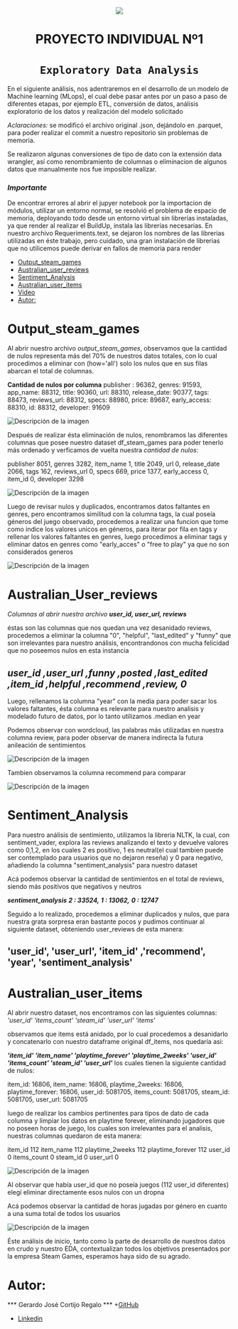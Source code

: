 <p align=center><img src=https://d31uz8lwfmyn8g.cloudfront.net/Assets/logo-henry-white-lg.png><p>

# <h1 align=center> **PROYECTO INDIVIDUAL Nº1** </h1>

# <h1 align=center>**`Exploratory Data Analysis`**</h1>

En el siguiente análisis, nos adentraremos en el desarrollo de un modelo de Machine learning (MLops), el cual debe pasar antes por un paso a paso de diferentes etapas, por ejemplo ETL, conversión de datos, análisis exploratorio de los datos y realización del modelo solicitado

*Aclaraciones:* se modificó el archivo original .json, dejándolo en .parquet, para poder realizar el commit a nuestro repositorio sin problemas de memoria.

Se realizaron algunas conversiones de tipo de dato con la extensión data wrangler, así como renombramiento de columnas o eliminacion de algunos datos que manualmente nos fue imposible realizar.

### *Importante*

De encontrar errores al abrir el jupyer notebook por la importacion de módulos, utilizar un entorno normal, se resolvió el problema de espacio de memoria, deployando todo desde un entorno virtual sin librerías instaladas, ya que render al realizar el BuildUp, instala las librerías necesarias.
En nuestro archivo Requeriments.text, se dejaron los nombres de las librerias utilizadas en éste trabajo, pero cuidado, una gran instalación de librerias que no utilicemos puede derivar en fallos de memoria para render


- [Output_steam_games](#Output_steam_games)
- [Australian_user_reviews](#Australian_user_reviews)
- [Sentiment_Analysis](#Sentiment_Analysis)
- [Australian_user_items](#Australian_user_items)
- [Video](#video)
- [Autor:](#Autor:)


# Output_steam_games

Al abrir nuestro archivo *output_steam_games*, observamos que la cantidad de nulos representa más del 70% de nuestros datos totales, con lo cual procedimos a eliminar con (how='all') solo los nulos que en sus filas abarcan el total de columnas.


**Cantidad de nulos por columna**
publisher :      96362,
genres:          91593,
app_name:        88312,
title:           90360,
url:             88310,
release_date:    90377,
tags:            88473,
reviews_url:     88312,
specs:           88980,
price:           89687,
early_access:    88310,
id:              88312,
developer:       91609

![Descripción de la imagen](./Graficos/output.png)


Después de realizar ésta eliminación de nulos, renombramos las diferentes columnas que posee nuestro dataset df_steam_games para poder tenerlo más ordenado y verficamos de vuelta nuestra *cantidad de nulos*: 

publisher       8051,
genres          3282,
item_name          1,
title           2049,
url                0,
release_date    2066,
tags             162,
reviews_url        0,
specs            669,
price           1377,
early_access       0,
item_id            0,
developer       3298

![Descripción de la imagen](./Graficos/games.png)

Luego de revisar nulos y duplicados, encontramos datos faltantes en genres, pero encontramos similitud con la columna tags, la cual poseía géneros del juego observado, procedemos a realizar una funcion que tome como indice los valores unicos en géneros, para iterar por fila en tags y rellenar los valores faltantes en genres, luego procedimos a eliminar tags y eliminar datos en genres como "early_acces" o "free to play" ya que no son considerados generos


![Descripción de la imagen](./Graficos/genres.png)

# Australian_User_reviews


*Columnas al abrir nuestro archivo*
***user_id,	user_url,	reviews***

éstas son las columnas que nos quedan una vez desanidado reviews, procedemos a eliminar la columna "0", "helpful", "last_edited" y "funny" que son irrelevantes para nuestro análisis, encontrandonos con mucha felicidad que no poseemos nulos en esta instancia 

## ***user_id	,user_url	,funny	,posted	,last_edited	,item_id	,helpful	,recommend	,review,	0***
Luego, rellenamos la columna "year" con la media para poder sacar los valores faltantes, ésta columna es relevante para nuestro analisis y modelado futuro de datos, por lo tanto utilizamos .median en year

Podemos observar con wordcloud, las palabras más utilizadas en nuestra columna review, para poder observar de manera indirecta la futura anileación de sentimientos 


![Descripción de la imagen](./Graficos/cloud.png)

Tambien observamos la columna recommend para comparar

![Descripción de la imagen](./Graficos/Recommend.png)

# Sentiment_Analysis 

Para nuestro análisis de sentimiento, utilizamos la libreria NLTK, la cual, con sentiment_vader, explora las reviews analizando el texto y devuelve valores como 0,1,2, en los cuales 2 es positivo, 1 es neutral(el cual tambien puede ser contemplado para usuarios que no dejaron reseña) y 0 para negativo, añadiendo la columna "sentiment_analysis" para nuestro dataset

Acá podemos observar la cantidad de sentimientos en el total de reviews, siendo más positivos que negativos y neutros

***sentiment_analysis***
***2 :   33524,***
***1  :  13062,***
***0   : 12747***

Seguido a lo realizado, procedemos a eliminar duplicados y nulos, que para nuestra grata sorpresa eran bastante pocos y pudimos continuar al siguiente dataset, obteniendo user_reviews de esta manera:
## 'user_id',	'user_url',	'item_id'	,'recommend',	'year',	'sentiment_analysis'


# Australian_user_items

Al abrir nuestro dataset, nos encontramos con las siguientes columnas: 
*'user_id'*	*'items_count'*	*'steam_id'*	*'user_url'*	*'items'*

observamos que items está anidado, por lo cual procedemos a desanidarlo y concatenarlo con nuestro dataframe original df_items, nos quedaría asi: 

***'item_id'	'item_name'	'playtime_forever'	'playtime_2weeks'	'user_id'	'items_count'	'steam_id'	'user_url'***
los cuales tienen la siguiente cantidad de nulos:

item_id:               16806,
item_name:             16806,
playtime_2weeks:       16806,
playtime_forever:      16806,
user_id:             5081705,
items_count:         5081705,
steam_id:            5081705,
user_url:            5081705



luego de realizar los cambios pertinentes para tipos de dato de cada columna y limpiar los datos en playtime forever, eliminando jugadores que no poseen horas de juego, los cuales son irrelevantes para el analisis, nuestras columnas quedaron de esta manera:

item_id             112
item_name           112
playtime_2weeks     112
playtime_forever    112
user_id               0
items_count           0
steam_id              0
user_url              0

![Descripción de la imagen](.\Graficos\nulosdspitems.png)


Al observar que había user_id que no poseía juegos (112 user_id diferentes) elegí eliminar directamente esos nulos con un dropna 



Acá podemos observar la cantidad de horas jugadas por género en cuanto a una suma total de todos los usuarios


![Descripción de la imagen](./Graficos\Horasxgenero.png)

Éste análisis de inicio, tanto como la parte de desarrollo de nuestros datos en crudo y nuestro EDA, contextualizan todos los objetivos presentados por la empresa Steam Games, esperamos haya sido de su agrado.


# Autor:
*** Gerardo José Cortijo Regalo ***
 +[GitHub](https://github.com/Gerard175dnb)
+ [Linkedin](https://www.linkedin.com/in/gerardocor175/)
